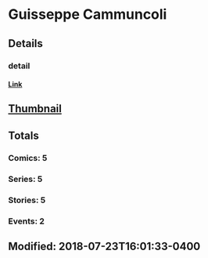 # Guisseppe  Cammuncoli 
## Details
### detail
#### [Link](http://marvel.com/comics/creators/7546/guisseppe_cammuncoli?utm_campaign=apiRef&utm_source=225578a89fc76f3d20fbffda5d17a88d)
## [Thumbnail](http://i.annihil.us/u/prod/marvel/i/mg/b/40/image_not_available.jpg)
## Totals
### Comics: 5
### Series: 5
### Stories: 5
### Events: 2
## Modified: 2018-07-23T16:01:33-0400